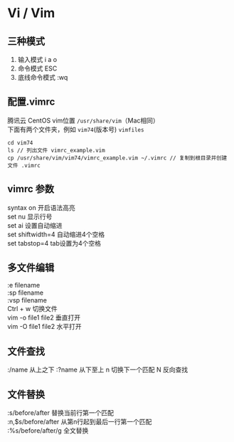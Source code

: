 # Vi / Vim 

## 三种模式

1. 输入模式 i a o 
2. 命令模式 ESC 
3. 底线命令模式 :wq

## 配置.vimrc

腾讯云 CentOS vim位置 `/usr/share/vim`（Mac相同）  
下面有两个文件夹，例如 `vim74`(版本号) `vimfiles`
```
cd vim74
ls // 列出文件 vimrc_example.vim  
cp /usr/share/vim/vim74/vimrc_example.vim ~/.vimrc // 复制到根目录并创建文件 .vimrc 
```

## vimrc 参数

syntax on 开启语法高亮  
set nu 显示行号  
set ai 设置自动缩进  
set shiftwidth=4 自动缩进4个空格  
set tabstop=4 tab设置为4个空格

## 多文件编辑

:e filename  
:sp filename  
:vsp filename  
Ctrl + w 切换文件  
vim -o file1 file2 垂直打开  
vim -O file1 file2 水平打开

## 文件查找

:/name 从上之下
:?name 从下至上
n 切换下一个匹配 N 反向查找

## 文件替换

:s/before/after 替换当前行第一个匹配  
:n,$s/before/after 从第n行起到最后一行第一个匹配  
:%s/before/after/g 全文替换